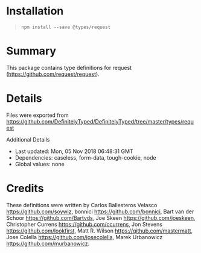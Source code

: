 # Installation
> `npm install --save @types/request`

# Summary
This package contains type definitions for request (https://github.com/request/request).

# Details
Files were exported from https://github.com/DefinitelyTyped/DefinitelyTyped/tree/master/types/request

Additional Details
 * Last updated: Mon, 05 Nov 2018 06:48:31 GMT
 * Dependencies: caseless, form-data, tough-cookie, node
 * Global values: none

# Credits
These definitions were written by Carlos Ballesteros Velasco <https://github.com/soywiz>, bonnici <https://github.com/bonnici>, Bart van der Schoor <https://github.com/Bartvds>, Joe Skeen <https://github.com/joeskeen>, Christopher Currens <https://github.com/ccurrens>, Jon Stevens <https://github.com/lookfirst>, Matt R. Wilson <https://github.com/mastermatt>, Jose Colella <https://github.com/josecolella>, Marek Urbanowicz <https://github.com/murbanowicz>.
